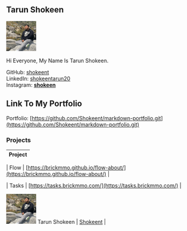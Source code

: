 ## Tarun Shokeen

![Tarun Shokeen](../images/shokeent.png)

Hi Everyone, My Name Is Tarun Shokeen.

  
GitHub: [shokeent](https://github.com/Shokeent)  
LinkedIn: [shokeentarun20](https://www.linkedin.com/in/shokeentarun20/)    
Instagram: [__shokeen__](https://www.instagram.com/__shokeen__/)  

## Link To My Portfolio
Portfolio: [https://github.com/Shokeent/markdown-portfolio.git](https://github.com/Shokeent/markdown-portfolio.git)
### Projects

| Project |
| ------- |

| Flow    | [https://brickmmo.github.io/flow-about/](https://brickmmo.github.io/flow-about/) |

| Tasks   | [https://tasks.brickmmo.com/](https://tasks.brickmmo.com/)                       |


 
![Tarun Shokeen](../images/shokeent.png) Tarun Shokeen | [Shokeent](students/shokeent) |

